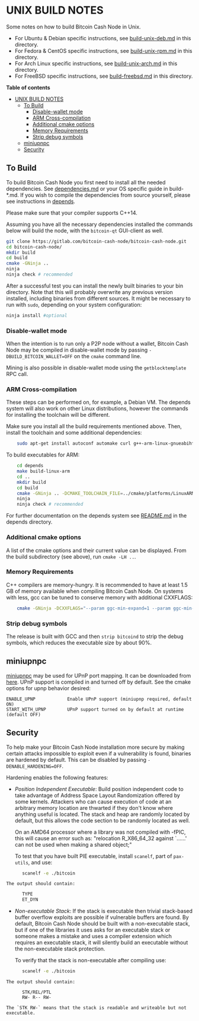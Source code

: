 # UNIX BUILD NOTES

Some notes on how to build Bitcoin Cash Node in Unix.

* For Ubuntu & Debian specific instructions, see [build-unix-deb.md](build-unix-deb.md) in this directory.
* For Fedora & CentOS specific instructions, see [build-unix-rpm.md](build-unix-rpm.md) in this directory.
* For Arch Linux specific instructions, see [build-unix-arch.md](build-unix-arch.md) in this directory.
* For FreeBSD specific instructions, see [build-freebsd.md](build-freebsd.md) in this directory.

**Table of contents**

* [UNIX BUILD NOTES](build-unix.md#unix-build-notes)
  * [To Build](build-unix.md#to-build)
    * [Disable-wallet mode](build-unix.md#disable-wallet-mode)
    * [ARM Cross-compilation](build-unix.md#arm-cross-compilation)
    * [Additional cmake options](build-unix.md#additional-cmake-options)
    * [Memory Requirements](build-unix.md#memory-requirements)
    * [Strip debug symbols](build-unix.md#strip-debug-symbols)
  * [miniupnpc](build-unix.md#miniupnpc)
  * [Security](build-unix.md#security)

## To Build

To build Bitcoin Cash Node you first need to install all the needed dependencies.
See [dependencies.md](dependencies.md) or your OS specific guide in build-*.md.
If you wish to compile the dependencies from source yourself, please see
instructions in [depends](/depends/README.md).

Please make sure that your compiler supports C++14.

Assuming you have all the necessary dependencies installed the commands below will
build the node, with the `bitcoin-qt` GUI-client as well.

```bash
git clone https://gitlab.com/bitcoin-cash-node/bitcoin-cash-node.git
cd bitcoin-cash-node/
mkdir build
cd build
cmake -GNinja ..
ninja
ninja check # recommended
```

After a successful test you can install the newly built binaries to your bin directory.
Note that this will probably overwrite any previous version installed, including binaries from different sources.
It might be necessary to run with `sudo`, depending on your system configuration:

```bash
ninja install #optional
```

### Disable-wallet mode

When the intention is to run only a P2P node without a wallet, Bitcoin Cash Node
may be compiled in disable-wallet mode by passing `-DBUILD_BITCOIN_WALLET=OFF`
on the `cmake` command line.

Mining is also possible in disable-wallet mode using the `getblocktemplate` RPC call.

### ARM Cross-compilation

These steps can be performed on, for example, a Debian VM. The depends system
will also work on other Linux distributions, however the commands for
installing the toolchain will be different.

Make sure you install all the build requirements mentioned above.
Then, install the toolchain and some additional dependencies:

```bash
    sudo apt-get install autoconf automake curl g++-arm-linux-gnueabihf gcc-arm-linux-gnueabihf gperf pkg-config libtool
```

To build executables for ARM:

```bash
    cd depends
    make build-linux-arm
    cd ..
    mkdir build
    cd build
    cmake -GNinja .. -DCMAKE_TOOLCHAIN_FILE=../cmake/platforms/LinuxARM.cmake -DENABLE_GLIBC_BACK_COMPAT=ON -DENABLE_STATIC_LIBSTDCXX=ON
    ninja
    ninja check # recommended
```

For further documentation on the depends system see [README.md](../depends/README.md)
in the depends directory.

### Additional cmake options

A list of the cmake options and their current value can be displayed.
From the build subdirectory (see above), run `cmake -LH ..`.

### Memory Requirements

C++ compilers are memory-hungry. It is recommended to have at least 1.5 GB of
memory available when compiling Bitcoin Cash Node. On systems with less, gcc can
be tuned to conserve memory with additional CXXFLAGS:

```bash
    cmake -GNinja -DCXXFLAGS="--param ggc-min-expand=1 --param ggc-min-heapsize=32768" ..
```

### Strip debug symbols

The release is built with GCC and then `strip bitcoind` to strip the debug
symbols, which reduces the executable size by about 90%.

## miniupnpc

[miniupnpc](http://miniupnp.free.fr/) may be used for UPnP port mapping.
It can be downloaded from [here](http://miniupnp.tuxfamily.org/files/).
UPnP support is compiled in and turned off by default.
See the cmake options for upnp behavior desired:

    ENABLE_UPNP            Enable UPnP support (miniupnp required, default ON)
    START_WITH_UPNP        UPnP support turned on by default at runtime (default OFF)

## Security

To help make your Bitcoin Cash Node installation more secure by making certain
attacks impossible to exploit even if a vulnerability is found, binaries are hardened by default.
This can be disabled by passing `-DENABLE_HARDENING=OFF`.

Hardening enables the following features:

* _Position Independent Executable_: Build position independent code to take advantage of Address Space Layout Randomization
    offered by some kernels. Attackers who can cause execution of code at an arbitrary memory
    location are thwarted if they don't know where anything useful is located.
    The stack and heap are randomly located by default, but this allows the code section to be
    randomly located as well.

    On an AMD64 processor where a library was not compiled with -fPIC, this will cause an error
    such as: "relocation R_X86_64_32 against `......' can not be used when making a shared object;"

    To test that you have built PIE executable, install `scanelf`, part of `pax-utils`, and use:

```bash
      scanelf -e ./bitcoin
```

    The output should contain:

```bash
      TYPE
      ET_DYN
```

* _Non-executable Stack_: If the stack is executable then trivial stack-based buffer overflow exploits are possible if
    vulnerable buffers are found. By default, Bitcoin Cash Node should be built with a non-executable stack,
    but if one of the libraries it uses asks for an executable stack or someone makes a mistake
    and uses a compiler extension which requires an executable stack, it will silently build an
    executable without the non-executable stack protection.

    To verify that the stack is non-executable after compiling use:

```bash
      scanelf -e ./bitcoin
```

    The output should contain:

```
      STK/REL/PTL
      RW- R-- RW-
```

    The `STK RW-` means that the stack is readable and writeable but not executable.

